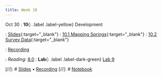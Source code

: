 ```yaml
---
title: Week 10
---
```


Oct 30
: **10**{: .label .label-yellow} Development


: [Slides](https://docs.google.com/presentation/d/1pDb9L3jAoUKbTLNVaTXsnud4MSVGUnMZb6VBAXMWnz0/edit?usp=sharing){:target="_blank"} 
: [10.1 Mapping Springs](https://datahub.berkeley.edu/hub/user-redirect/git-pull?repo=https%3A%2F%2Fgithub.com%2Fdata-88e%2Ffa24-materials&branch=main&urlpath=tree%2Ffa24-materials%2Flec%2Flec10%2Flec10.1-mapping.ipynb){:target="_blank"}
: [10.2 Survey Data](https://datahub.berkeley.edu/hub/user-redirect/git-pull?repo=https%3A%2F%2Fgithub.com%2Fdata-88e%2Ffa24-materials&branch=main&urlpath=tree%2Ffa24-materials%2Flec%2Flec10%2FLec10.2-waterguard.ipynb){:target="_blank"}



: [Recording](https://kaltura.berkeley.edu/channel/Data%2B88E%2B-%2BFall%2B24/355165842)





: *Reading*: [8.0](https://data-88e.github.io/textbook/content/08-development/index.html)
: **Lab**{: .label .label-dark-green} [Lab 9](https://datahub.berkeley.edu/hub/user-redirect/git-pull?repo=https%3A%2F%2Fgithub.com%2Fdata-88e%2Ffa24-materials&branch=main&urlpath=tree%2Ffa24-materials%2Flab%2Flab09%2Flab09.ipynb)

[//]: # [Slides]() &#8226; [Recording]()
[//]: # [Notebook]()
